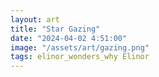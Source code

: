 ```yaml
---
layout: art
title: "Star Gazing"
date: "2024-04-02 4:51:00"
image: "/assets/art/gazing.png"
tags: elinor_wonders_why Elinor
---
```


